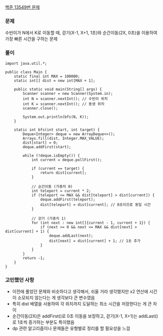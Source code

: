 [백준 13549번 문제](https://www.acmicpc.net/problem/13549)

### 문제
수빈이가 N에서 K로 이동할 때, 걷기(X-1, X+1, 1초)와 순간이동(2X, 0초)을 이용하여 가장 빠른 시간을 구하는 문제

### 풀이
```
import java.util.*;

public class Main {
    static final int MAX = 100000;
    static int[] dist = new int[MAX + 1];

    public static void main(String[] args) {
        Scanner scanner = new Scanner(System.in);
        int N = scanner.nextInt(); // 수빈이 위치
        int K = scanner.nextInt(); // 동생 위치
        scanner.close();

        System.out.println(bfs(N, K));
    }

    static int bfs(int start, int target) {
        Deque<Integer> deque = new ArrayDeque<>();
        Arrays.fill(dist, Integer.MAX_VALUE);
        dist[start] = 0;
        deque.addFirst(start);

        while (!deque.isEmpty()) {
            int current = deque.pollFirst();

            if (current == target) {
                return dist[current];
            }

            // 순간이동 (가중치 0)
            int teleport = current * 2;
            if (teleport <= MAX && dist[teleport] > dist[current]) {
                deque.addFirst(teleport);
                dist[teleport] = dist[current]; // 0초이므로 동일 시간
            }

            // 걷기 (가중치 1)
            for (int next : new int[]{current - 1, current + 1}) {
                if (next >= 0 && next <= MAX && dist[next] > dist[current] + 1) {
                    deque.addLast(next);
                    dist[next] = dist[current] + 1; // 1초 추가
                }
            }
        }
        return -1;
    }
}
```

### 고민했던 사항
- 이전에 풀었던 문제와 비슷하다고 생각해서, 쉬울 거라 생각했지만 x2 연산에 시간이 소모되지 않는다는 게 생각보다 큰 변수였음
- 특히 dist 배열을 사용하여 각 위치까지 도달하는 최소 시간을 저장한다는 게 큰 차이
- 순간이동(2X)은 addFirst()로 0초 이동을 보장하고, 걷기(X-1, X+1)는 addLast()로 1초씩 증가하는 부분도 특이했음
- dp 관련 알고리즘이나 문제들은 유형별로 정리를 할 필요성을 느낌
